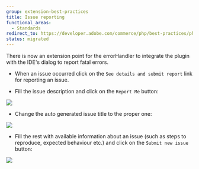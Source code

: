 ```yaml
---
group: extension-best-practices
title: Issue reporting
functional_areas:
  - Standards
redirect_to: https://developer.adobe.com/commerce/php/best-practices/phpstorm/issue-reporting/
status: migrated
---
```


There is now an extension point for the errorHandler to integrate the plugin with the IDE's dialog to report fatal errors.

*  When an issue occurred click on the `See details and submit report` link for reporting an issue.

*  Fill the issue description and click on the `Report Me` button:

![]({{site.baseurl}}/common/images/phpstorm/report-me.png)

*  Change the auto generated issue title to the proper one:

![]({{site.baseurl}}/common/images/phpstorm/issue-title.png)

*  Fill the rest with available information about an issue (such as steps to reproduce, expected behaviour etc.) and click on the `Submit new issue` button:

![]({{site.baseurl}}/common/images/phpstorm/issue-description.png)
